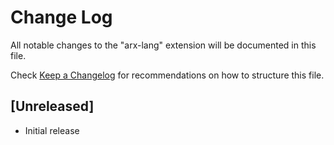 # Change Log

All notable changes to the "arx-lang" extension will be documented in this file.

Check [Keep a Changelog](http://keepachangelog.com/) for recommendations on how to structure this file.

## [Unreleased]

- Initial release
